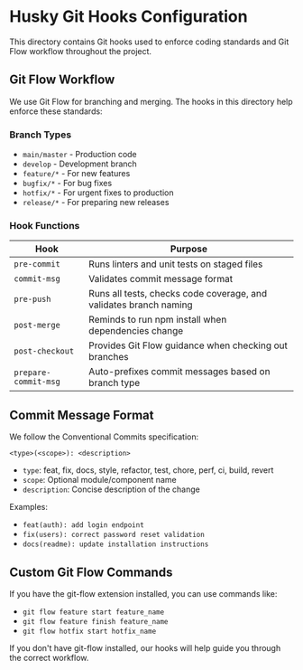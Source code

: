# Husky Git Hooks Configuration

This directory contains Git hooks used to enforce coding standards and Git Flow workflow throughout the project.

## Git Flow Workflow

We use Git Flow for branching and merging. The hooks in this directory help enforce these standards:

### Branch Types

- `main/master` - Production code
- `develop` - Development branch
- `feature/*` - For new features
- `bugfix/*` - For bug fixes
- `hotfix/*` - For urgent fixes to production
- `release/*` - For preparing new releases

### Hook Functions

| Hook                 | Purpose                                                           |
| -------------------- | ----------------------------------------------------------------- |
| `pre-commit`         | Runs linters and unit tests on staged files                       |
| `commit-msg`         | Validates commit message format                                   |
| `pre-push`           | Runs all tests, checks code coverage, and validates branch naming |
| `post-merge`         | Reminds to run npm install when dependencies change               |
| `post-checkout`      | Provides Git Flow guidance when checking out branches             |
| `prepare-commit-msg` | Auto-prefixes commit messages based on branch type                |

## Commit Message Format

We follow the Conventional Commits specification:

```
<type>(<scope>): <description>
```

- `type`: feat, fix, docs, style, refactor, test, chore, perf, ci, build, revert
- `scope`: Optional module/component name
- `description`: Concise description of the change

Examples:

- `feat(auth): add login endpoint`
- `fix(users): correct password reset validation`
- `docs(readme): update installation instructions`

## Custom Git Flow Commands

If you have the git-flow extension installed, you can use commands like:

- `git flow feature start feature_name`
- `git flow feature finish feature_name`
- `git flow hotfix start hotfix_name`

If you don't have git-flow installed, our hooks will help guide you through the correct workflow.
